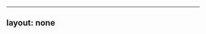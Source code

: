 ---
layout: none
-----

<RedoclyAPIBlock src="/firefly-services/docs/photoshop_photoshopActions.json" width="600px" disableSidebar hideTryItPanel />
